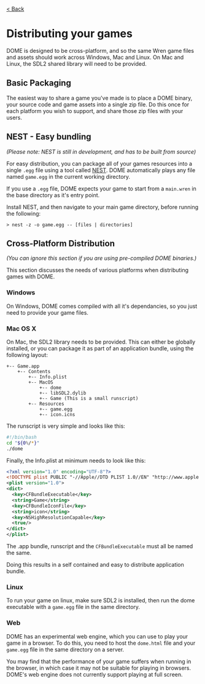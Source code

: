 [< Back](..)

Distributing your games
===================

DOME is designed to be cross-platform, and so the same Wren game files and assets should work across Windows, Mac and Linux. On Mac and Linux, the SDL2 shared library will need to be provided.

## Basic Packaging
The easiest way to share a game you've made is to place a DOME binary, your source code and game assets into a single zip file. Do this once for each platform you wish to support, and share those zip files with your users.

## NEST - Easy bundling

_(Please note: NEST is still in development, and has to be built from source)_

For easy distribution, you can package all of your games resources into a single `.egg` file using a tool called [NEST](https://github.com/domeengine/nest). DOME automatically plays any file named `game.egg` in the current working directory.

If you use a `.egg` file, DOME expects your game to start from a `main.wren` in the base directory as it's entry point.

Install NEST, and then navigate to your main game directory, before running the following:

```
> nest -z -o game.egg -- [files | directories]
```

## Cross-Platform Distribution
_(You can ignore this section if you are using pre-compiled DOME binaries.)_

This section discusses the needs of various platforms when distributing games with DOME.

### Windows

On Windows, DOME comes compiled with all it's dependancies, so you just need to provide your game files.

### Mac OS X

On Mac, the SDL2 library needs to be provided. This can either be globally installed, or you can package it as part of an application bundle, using the following layout:

```
+-- Game.app
    +-- Contents
        +-- Info.plist
        +-- MacOS
            +-- dome
            +-- libSDL2.dylib
            +-- Game (This is a small runscript)
        +-- Resources
            +-- game.egg
            +-- icon.icns
```

The runscript is very simple and looks like this:
```bash
#!/bin/bash
cd "${0%/*}"
./dome
```

Finally, the Info.plist at minimum needs to look like this:
```xml
<?xml version="1.0" encoding="UTF-8"?>
<!DOCTYPE plist PUBLIC "-//Apple//DTD PLIST 1.0//EN" "http://www.apple.com/DTDs/PropertyList-1.0.dtd">
<plist version="1.0">
<dict>
  <key>CFBundleExecutable</key>
  <string>Game</string>
  <key>CFBundleIconFile</key>
  <string>icon</string>
  <key>NSHighResolutionCapable</key>
  <true/>
</dict>
</plist>
```

The .app bundle, runscript and the `CFBundleExecutable` must all be named the same.

Doing this results in a self contained and easy to distribute application bundle.

### Linux

To run your game on linux, make sure SDL2 is installed, then run the dome executable with a `game.egg` file in the same directory.

### Web

DOME has an experimental web engine, which you can use to play your game in a browser. 
To do this, you need to host the `dome.html` file and your `game.egg` file in the same directory on a server.

You may find that the performance of your game suffers when running in the browser, in which case it may not be suitable for playing in browsers.
DOME's web engine does not currently support playing at full screen.

